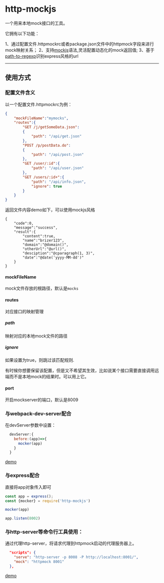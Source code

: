 # http-mockjs

一个用来本地mock接口的工具。

它拥有以下功能：

1、通过配置文件.httpmockrc或者package.json文件中的httpmock字段来进行mock映射关系；
2、支持[mockjs](https://www.npmjs.com/package/mockjs)语法,灵活配置动态化的mock返回值;
3、基于[path-to-regexp](https://www.npmjs.com/package/path-to-regexp)识别express风格的url

---

## 使用方式

### 配置文件含义

以一个配置文件.httpmockrc为例：

``` json
{
    "mockFileName":"mymocks",
    "routes":{
        "GET /j/getSomeData.json":
        {
            "path": "/api/get.json"
        },
        "POST /p/postData.do":
        {
            "path": "/api/post.json"
        },
        "GET /user/:id":{
            "path": "/api/user.json"
        },
        "GET /users/:id+":{
            "path": "/api/info.json",
            "ignore": true
        }
    }
}
```

返回文件内容demo如下，可以使用mockjs风格

```
{
    "code":0,
    "message":"success",
    "result":{
        "content":true,
        "name":"brizer123",
        "domain":"@domain()",
        "otherUrl":"@url()",
        "desciption":"@cparagraph(1, 3)",
        "date":"@date('yyyy-MM-dd')"
    }
}
```

#### mockFileName
mock文件存放的根路径，默认是`mocks`

#### routes

对应接口的映射管理


##### path

映射对应的本地mock文件的路径 

##### ignore

如果设置为true，则跳过该匹配规则.

有时候你想要保留该配置，但是又不希望其生效，比如说某个接口需要直接调用远端而不是本地mock的结果时。可以用上它。



#### port

开启mockserver的端口，默认是8009

### 与webpack-dev-server配合

在devServer参数中设置：

``` js
  devServer:{
    before:(app)=>{
      mocker(app)
    }
  }
```

[demo](https://github.com/brizer/http-mocker/blob/dev/packages/mocker/examples/webpack/package.json)


### 与express配合

直接将app对象传入即可

``` js
const app = express();
const {mocker} = require('http-mockjs')

mocker(app)

app.listen(8002)

```


### 与http-server等命令行工具使用：

通过代理http-server，将请求代理到httpmock启动的代理服务器上。
``` json
  "scripts": {
    "serve": "http-server -p 8008 -P http://localhost:8001/",
    "mock": "httpmock 8001"
  },
```

[demo](https://github.com/brizer/http-mocker/blob/dev/packages/mocker/examples/commander/package.json)